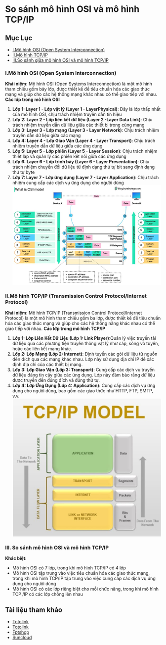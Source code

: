 # So sánh mô hình OSI và mô hình TCP/IP #
## Mục Lục ##
- [I.Mô hình OSI (Open System Interconnection)](###I.Mô-hình-OSI)
- [II.Mô hình TCP/IP](###II.Mô-hình-TCP/IP)
- [III.So sánh giữa mô hình OSI và mô hình TCP/IP](###III.So-sanh-giữa-mô-hình-OSI-và-mô-hình-TCP/IP)
### I.Mô hình OSI (Open System Interconnection) ###
**Khái niệm:**
Mô hình OSI (Open Systems Interconnection) là một mô hình tham chiếu gồm bảy lớp, được thiết kế để tiêu chuẩn hóa các giao thức mạng và giúp cho các hệ thống mạng khác nhau có thể giao tiếp với nhau.
**Các lớp trong mô hình OSI**
1. **Lớp 1: Layer 1 - Lớp vật lý (Layer 1 - LayerPhysical)**: Đây là lớp thấp nhất của mô hình OSI, chịu trách nhiệm truyền dẫn tín hiệu
2. **Lớp 2: Layer 2 - Lớp liên kết dữ liệu (Layer 2 -Layer Data Link)**: Chịu trách nhiệm truyền dẫn dữ liệu giữa các thiết bị trong cùng mạng
3. **Lớp 3: Layer 3 - Lớp mạng (Layer 3 - Layer Network)**: Chịu trách nhiệm truyền dẫn dữ liệu giữa các mạng
4. **Lớp 4: Layer 4 - Lớp Giao Vận (Layer 4 - Layer Transport)**: Chịu trách nhiệm truyền dẫn dữ liệu giữa các ứng dụng
5. **Lớp 5: Layer 5 - Lớp phiên (Layer 5 - Layer Session)**: Chịu trách nhiệm thiết lập và quản lý các phiên kết nối giữa các ứng dụng
6. **Lớp 6: Layer 6 - Lớp trình bày (Layer 6 - Layer Presentation)**: Chịu trách nhiệm chuyển đổi dữ liệu từ định dạng
thứ tự bit sang định dạng thứ tự byte
7. **Lớp 7: Layer 7 - Lớp ứng dụng (Layer 7 - Layer Application)**: Chịu trách nhiệm cung cấp các dịch vụ ứng dụng cho người dùng  
![Mô hình OSI](image-2.png)
### II.Mô hình TCP/IP (Transmission Control Protocol/Internet Protocol) ###
**Khái niệm:**
Mô hình TCP/IP (Transmission Control Protocol/Internet Protocol) là một mô hình tham chiếu gồm
ba lớp, được thiết kế để tiêu chuẩn hóa các giao thức mạng và giúp cho các hệ thống
năng khác nhau có thể giao tiếp với nhau.
**Các lớp trong mô hình TCP/IP**
1. **Lớp 1: Lớp Liên Kết Dữ Liệu (Lớp 1: Link Player)**:Quản lý việc truyền tải dữ liệu qua các phương tiện truyền thông vật lý như cáp, sóng vô tuyến, hoặc các liên kết mạng khác.
2. **Lớp 2: Lớp Mạng (Lớp 2: Internet)**: Định tuyến các gói dữ liệu từ nguồn đến đích qua các mạng khác nhau. Lớp này sử dụng địa chỉ IP để xác định địa chỉ của các thiết bị mạng.
3. **Lớp 3: Lớp Giao Vận (Lớp 3: Transport)**: Cung cấp các dịch vụ truyền dữ liệu đáng tin cậy giữa các ứng dụng. Lớp này đảm bảo rằng dữ liệu được truyền đến đúng đích và đúng thứ tự.
4. **Lớp 4: Lớp Ứng Dụng (Lớp 4: Application)**: Cung cấp các dịch vụ ứng dụng cho người dùng, bao gồm các giao
thức như HTTP, FTP, SMTP, v.v.  
![Mô hình TCP/IP](image-1.png)
### III. So sánh mô hình OSI và mô hình TCP/IP ###
**Khác biệt:**
- Mô hình OSI có 7 lớp, trong khi mô hình TCP/IP có 4 lớp
- Mô hình OSI tập trung vào việc tiêu chuẩn hóa các giao thức mạng, trong khi mô
hình TCP/IP tập trung vào việc cung cấp các dịch vụ ứng dụng cho người dùng
- Mô hình OSI có các lớp riêng biệt cho mỗi chức năng, trong khi mô hình TCP
/IP có các lớp chồng lên nhau
## Tài liệu tham khảo ##
- [Totolink](https://www.totolink.vn/article/136-mo-hinh-osi-la-gi-chuc-nang-cua-cac-tang-giao-thuc-trong-mo-hinh-osi.html)
- [Totolink](https://www.totolink.vn/article/149-mo-hinh-tcp-ip-la-gi-chuc-nang-cua-cac-tang-trong-mo-hinh-tcp-ip.html)
- [Fptshop](https://fptshop.com.vn/tin-tuc/danh-gia/giao-thuc-tcp-ip-la-gi-171251)
- [Suncloud](https://suncloud.vn/so-sanh-mo-hinh-osi-va-tcp-ip)